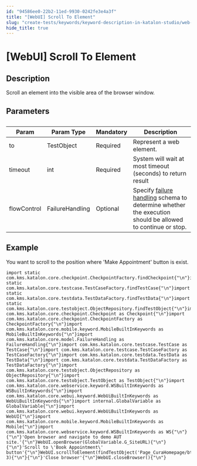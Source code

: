 ```yaml
---
id: "94586ee0-22b2-11ed-9930-0242fe3e4a3f"
title: "[WebUI] Scroll To Element"
slug: "create-tests/keywords/keyword-description-in-katalon-studio/web-ui-keywords/webui-scroll-to-element"
hide_title: true
---
```


# <a id="id_0" class="anchor_top_offset"/><a id="ariaid-title1" class="anchor_top_offset"/>[WebUI] Scroll To Element


## <a id="id_0__id_1" class="anchor_top_offset"/>Description

              
<p xmlns="http://www.w3.org/1999/xhtml" className="p">Scroll an element into the visible area of the browser   window.</p> 
      

## <a id="id_0__id_2" class="anchor_top_offset"/>Parameters

              
<table xmlns="http://www.w3.org/1999/xhtml" className="table anchor_top_offset" id="id_0__d60a5aae-fce7-4bff-b39c-f31ebae6d574"><caption /><thead className="thead"><tr className><th className="entry anchor_top_offset" id="id_0__d60a5aae-fce7-4bff-b39c-f31ebae6d574__entry__1">Param</th><th className="entry anchor_top_offset" id="id_0__d60a5aae-fce7-4bff-b39c-f31ebae6d574__entry__2">Param Type</th><th className="entry anchor_top_offset" id="id_0__d60a5aae-fce7-4bff-b39c-f31ebae6d574__entry__3">Mandatory</th><th className="entry anchor_top_offset" id="id_0__d60a5aae-fce7-4bff-b39c-f31ebae6d574__entry__4">Description</th></tr></thead><tbody className="tbody"><tr className><td className="entry" headers="id_0__d60a5aae-fce7-4bff-b39c-f31ebae6d574__entry__1 id_0__d60a5aae-fce7-4bff-b39c-f31ebae6d574__entry__2 id_0__d60a5aae-fce7-4bff-b39c-f31ebae6d574__entry__3 id_0__d60a5aae-fce7-4bff-b39c-f31ebae6d574__entry__4 ">to</td><td className="entry" headers="id_0__d60a5aae-fce7-4bff-b39c-f31ebae6d574__entry__1 id_0__d60a5aae-fce7-4bff-b39c-f31ebae6d574__entry__2 id_0__d60a5aae-fce7-4bff-b39c-f31ebae6d574__entry__3 id_0__d60a5aae-fce7-4bff-b39c-f31ebae6d574__entry__4 ">TestObject</td><td className="entry" headers="id_0__d60a5aae-fce7-4bff-b39c-f31ebae6d574__entry__1 id_0__d60a5aae-fce7-4bff-b39c-f31ebae6d574__entry__2 id_0__d60a5aae-fce7-4bff-b39c-f31ebae6d574__entry__3 id_0__d60a5aae-fce7-4bff-b39c-f31ebae6d574__entry__4 ">Required</td><td className="entry" headers="id_0__d60a5aae-fce7-4bff-b39c-f31ebae6d574__entry__1 id_0__d60a5aae-fce7-4bff-b39c-f31ebae6d574__entry__2 id_0__d60a5aae-fce7-4bff-b39c-f31ebae6d574__entry__3 id_0__d60a5aae-fce7-4bff-b39c-f31ebae6d574__entry__4 ">Represent a web element.</td></tr><tr className><td className="entry" headers="id_0__d60a5aae-fce7-4bff-b39c-f31ebae6d574__entry__1 id_0__d60a5aae-fce7-4bff-b39c-f31ebae6d574__entry__2 id_0__d60a5aae-fce7-4bff-b39c-f31ebae6d574__entry__3 id_0__d60a5aae-fce7-4bff-b39c-f31ebae6d574__entry__4 ">timeout</td><td className="entry" headers="id_0__d60a5aae-fce7-4bff-b39c-f31ebae6d574__entry__1 id_0__d60a5aae-fce7-4bff-b39c-f31ebae6d574__entry__2 id_0__d60a5aae-fce7-4bff-b39c-f31ebae6d574__entry__3 id_0__d60a5aae-fce7-4bff-b39c-f31ebae6d574__entry__4 ">int</td><td className="entry" headers="id_0__d60a5aae-fce7-4bff-b39c-f31ebae6d574__entry__1 id_0__d60a5aae-fce7-4bff-b39c-f31ebae6d574__entry__2 id_0__d60a5aae-fce7-4bff-b39c-f31ebae6d574__entry__3 id_0__d60a5aae-fce7-4bff-b39c-f31ebae6d574__entry__4 ">Required</td><td className="entry" headers="id_0__d60a5aae-fce7-4bff-b39c-f31ebae6d574__entry__1 id_0__d60a5aae-fce7-4bff-b39c-f31ebae6d574__entry__2 id_0__d60a5aae-fce7-4bff-b39c-f31ebae6d574__entry__3 id_0__d60a5aae-fce7-4bff-b39c-f31ebae6d574__entry__4 ">System will wait at most timeout (seconds) to return         result</td></tr><tr className><td className="entry" headers="id_0__d60a5aae-fce7-4bff-b39c-f31ebae6d574__entry__1 id_0__d60a5aae-fce7-4bff-b39c-f31ebae6d574__entry__2 id_0__d60a5aae-fce7-4bff-b39c-f31ebae6d574__entry__3 id_0__d60a5aae-fce7-4bff-b39c-f31ebae6d574__entry__4 ">flowControl</td><td className="entry" headers="id_0__d60a5aae-fce7-4bff-b39c-f31ebae6d574__entry__1 id_0__d60a5aae-fce7-4bff-b39c-f31ebae6d574__entry__2 id_0__d60a5aae-fce7-4bff-b39c-f31ebae6d574__entry__3 id_0__d60a5aae-fce7-4bff-b39c-f31ebae6d574__entry__4 ">FailureHandling</td><td className="entry" headers="id_0__d60a5aae-fce7-4bff-b39c-f31ebae6d574__entry__1 id_0__d60a5aae-fce7-4bff-b39c-f31ebae6d574__entry__2 id_0__d60a5aae-fce7-4bff-b39c-f31ebae6d574__entry__3 id_0__d60a5aae-fce7-4bff-b39c-f31ebae6d574__entry__4 ">Optional</td><td className="entry" headers="id_0__d60a5aae-fce7-4bff-b39c-f31ebae6d574__entry__1 id_0__d60a5aae-fce7-4bff-b39c-f31ebae6d574__entry__2 id_0__d60a5aae-fce7-4bff-b39c-f31ebae6d574__entry__3 id_0__d60a5aae-fce7-4bff-b39c-f31ebae6d574__entry__4 ">Specify <a className="xref" href="/docs/maintain/configure-failure-handling-settings-in-katalon-studio">failure handling</a> schema to         determine whether the execution should be allowed to continue or         stop.</td></tr></tbody></table> 
      

## <a id="id_0__id_3" class="anchor_top_offset"/>Example

              
<p xmlns="http://www.w3.org/1999/xhtml" className="p">You want to scroll to the position where 'Make Appointment'   button is exist.</p> 
              
<pre xmlns="http://www.w3.org/1999/xhtml" className="pre codeblock"><code>import static com.kms.katalon.core.checkpoint.CheckpointFactory.findCheckpoint{"\n"}import static com.kms.katalon.core.testcase.TestCaseFactory.findTestCase{"\n"}import static com.kms.katalon.core.testdata.TestDataFactory.findTestData{"\n"}import static com.kms.katalon.core.testobject.ObjectRepository.findTestObject{"\n"}import com.kms.katalon.core.checkpoint.Checkpoint as Checkpoint{"\n"}import com.kms.katalon.core.checkpoint.CheckpointFactory as CheckpointFactory{"\n"}import com.kms.katalon.core.mobile.keyword.MobileBuiltInKeywords as MobileBuiltInKeywords{"\n"}import com.kms.katalon.core.model.FailureHandling as FailureHandling{"\n"}import com.kms.katalon.core.testcase.TestCase as TestCase{"\n"}import com.kms.katalon.core.testcase.TestCaseFactory as TestCaseFactory{"\n"}import com.kms.katalon.core.testdata.TestData as TestData{"\n"}import com.kms.katalon.core.testdata.TestDataFactory as TestDataFactory{"\n"}import com.kms.katalon.core.testobject.ObjectRepository as ObjectRepository{"\n"}import com.kms.katalon.core.testobject.TestObject as TestObject{"\n"}import com.kms.katalon.core.webservice.keyword.WSBuiltInKeywords as WSBuiltInKeywords{"\n"}import com.kms.katalon.core.webui.keyword.WebUiBuiltInKeywords as WebUiBuiltInKeywords{"\n"}import internal.GlobalVariable as GlobalVariable{"\n"}import com.kms.katalon.core.webui.keyword.WebUiBuiltInKeywords as WebUI{"\n"}import com.kms.katalon.core.mobile.keyword.MobileBuiltInKeywords as Mobile{"\n"}import com.kms.katalon.core.webservice.keyword.WSBuiltInKeywords as WS{"\n"}{"\n"}'Open browser and navigate to demo AUT site.'{"\n"}WebUI.openBrowser(GlobalVariable.G_SiteURL){"\n"}{"\n"}'Scroll to \'Book Appointment\' button'{"\n"}WebUI.scrollToElement(findTestObject('Page_CuraHomepage/btn_MakeAppointment'), 3){"\n"}{"\n"}'Close browser'{"\n"}WebUI.closeBrowser(){"\n"}</code></pre> 
            
